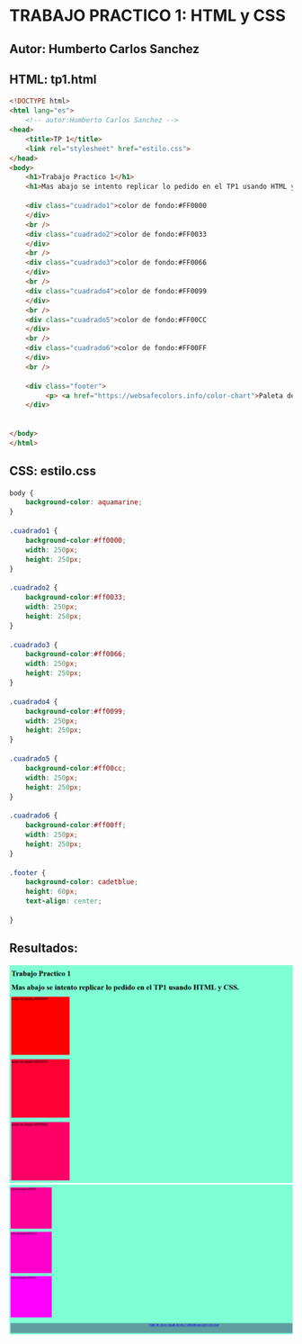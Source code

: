 # TRABAJO PRACTICO 1: HTML y CSS

## Autor: Humberto Carlos Sanchez

## HTML: tp1.html

```html
<!DOCTYPE html>
<html lang="es">
    <!-- autor:Humberto Carlos Sanchez -->
<head>
    <title>TP 1</title>
    <link rel="stylesheet" href="estilo.css">
</head>
<body>
    <h1>Trabajo Practico 1</h1>
    <h1>Mas abajo se intento replicar lo pedido en el TP1 usando HTML y CSS.</h1>

    <div class="cuadrado1">color de fondo:#FF0000
    </div>
    <br />
    <div class="cuadrado2">color de fondo:#FF0033
    </div>
    <br />
    <div class="cuadrado3">color de fondo:#FF0066
    </div>
    <br />
    <div class="cuadrado4">color de fondo:#FF0099
    </div>
    <br />
    <div class="cuadrado5">color de fondo:#FF00CC
    </div>
    <br />
    <div class="cuadrado6">color de fondo:#FF00FF
    </div>
    <br />

    <div class="footer">
         <p> <a href="https://websafecolors.info/color-chart">Paleta de colores tomada de https://websafecolors.info/color-chart</a></p>
    </div>


</body>
</html>
```
## CSS: estilo.css

```css
body {
    background-color: aquamarine;
}

.cuadrado1 {
    background-color:#ff0000;
    width: 250px;
    height: 250px;
}

.cuadrado2 {
    background-color:#ff0033;
    width: 250px;
    height: 250px;
}

.cuadrado3 {
    background-color:#ff0066;
    width: 250px;
    height: 250px;
}

.cuadrado4 {
    background-color:#ff0099;
    width: 250px;
    height: 250px;
}

.cuadrado5 {
    background-color:#ff00cc;
    width: 250px;
    height: 250px;
}

.cuadrado6 {
    background-color:#ff00ff;
    width: 250px;
    height: 250px;
}

.footer {
    background-color: cadetblue;
    height: 60px;
    text-align: center;

}
```


## Resultados:

![alt text](https://raw.githubusercontent.com/carlossanchezarg/Trabajo-Practico-1-HTML-y-CSS/master/resultados/res1.PNG)
![alt text](https://raw.githubusercontent.com/carlossanchezarg/Trabajo-Practico-1-HTML-y-CSS/master/resultados/res2.PNG)
